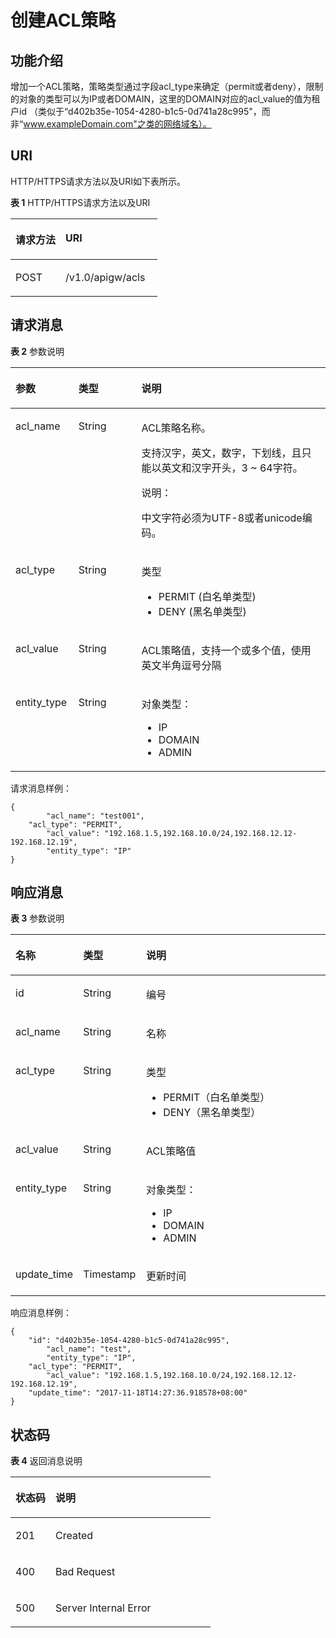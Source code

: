 # 创建ACL策略<a name="apig-zh-api-180713084"></a>

## 功能介绍<a name="section54754916"></a>

增加一个ACL策略，策略类型通过字段acl\_type来确定（permit或者deny），限制的对象的类型可以为IP或者DOMAIN，这里的DOMAIN对应的acl\_value的值为租户id （类似于“d402b35e-1054-4280-b1c5-0d741a28c995"，而非“www.exampleDomain.com"之类的网络域名）。

## URI<a name="section23032199"></a>

HTTP/HTTPS请求方法以及URI如下表所示。

**表 1**  HTTP/HTTPS请求方法以及URI

<a name="table45962929"></a>
<table><thead align="left"><tr id="row32355322"><th class="cellrowborder" valign="top" width="34%" id="mcps1.2.3.1.1"><p id="p3535427"><a name="p3535427"></a><a name="p3535427"></a>请求方法</p>
</th>
<th class="cellrowborder" valign="top" width="66%" id="mcps1.2.3.1.2"><p id="p17934205"><a name="p17934205"></a><a name="p17934205"></a>URI</p>
</th>
</tr>
</thead>
<tbody><tr id="row43384528"><td class="cellrowborder" valign="top" width="34%" headers="mcps1.2.3.1.1 "><p id="p24485859"><a name="p24485859"></a><a name="p24485859"></a>POST</p>
</td>
<td class="cellrowborder" valign="top" width="66%" headers="mcps1.2.3.1.2 "><p id="p37197534"><a name="p37197534"></a><a name="p37197534"></a>/v1.0/apigw/acls</p>
</td>
</tr>
</tbody>
</table>

## 请求消息<a name="section5963201"></a>

**表 2**  参数说明

<a name="table60210282"></a>
<table><thead align="left"><tr id="row49033866"><th class="cellrowborder" valign="top" width="20%" id="mcps1.2.4.1.1"><p id="p12320215"><a name="p12320215"></a><a name="p12320215"></a>参数</p>
</th>
<th class="cellrowborder" valign="top" width="20%" id="mcps1.2.4.1.2"><p id="p58413377"><a name="p58413377"></a><a name="p58413377"></a>类型</p>
</th>
<th class="cellrowborder" valign="top" width="60%" id="mcps1.2.4.1.3"><p id="p33863087"><a name="p33863087"></a><a name="p33863087"></a>说明</p>
</th>
</tr>
</thead>
<tbody><tr id="row58555530"><td class="cellrowborder" valign="top" width="20%" headers="mcps1.2.4.1.1 "><p id="p45377465"><a name="p45377465"></a><a name="p45377465"></a>acl_name</p>
</td>
<td class="cellrowborder" valign="top" width="20%" headers="mcps1.2.4.1.2 "><p id="p51696037"><a name="p51696037"></a><a name="p51696037"></a>String</p>
</td>
<td class="cellrowborder" valign="top" width="60%" headers="mcps1.2.4.1.3 "><p id="p64172706"><a name="p64172706"></a><a name="p64172706"></a>ACL策略名称。</p>
<p id="p7024991"><a name="p7024991"></a><a name="p7024991"></a>支持汉字，英文，数字，下划线，且只能以英文和汉字开头，3 ~ 64字符。</p>
<div class="note" id="note1155910113419"><a name="note1155910113419"></a><a name="note1155910113419"></a><span class="notetitle"> 说明： </span><div class="notebody"><p id="p1559011141"><a name="p1559011141"></a><a name="p1559011141"></a>中文字符必须为UTF-8或者unicode编码。</p>
</div></div>
</td>
</tr>
<tr id="row38338270"><td class="cellrowborder" valign="top" width="20%" headers="mcps1.2.4.1.1 "><p id="p18392160"><a name="p18392160"></a><a name="p18392160"></a>acl_type</p>
</td>
<td class="cellrowborder" valign="top" width="20%" headers="mcps1.2.4.1.2 "><p id="p13369978"><a name="p13369978"></a><a name="p13369978"></a>String</p>
</td>
<td class="cellrowborder" valign="top" width="60%" headers="mcps1.2.4.1.3 "><p id="p9226453"><a name="p9226453"></a><a name="p9226453"></a>类型</p>
<a name="ul15929218"></a><a name="ul15929218"></a><ul id="ul15929218"><li>PERMIT  (白名单类型)</li><li>DENY     (黑名单类型)</li></ul>
</td>
</tr>
<tr id="row2567020"><td class="cellrowborder" valign="top" width="20%" headers="mcps1.2.4.1.1 "><p id="p6602105"><a name="p6602105"></a><a name="p6602105"></a>acl_value</p>
</td>
<td class="cellrowborder" valign="top" width="20%" headers="mcps1.2.4.1.2 "><p id="p65008486"><a name="p65008486"></a><a name="p65008486"></a>String</p>
</td>
<td class="cellrowborder" valign="top" width="60%" headers="mcps1.2.4.1.3 "><p id="p31195995"><a name="p31195995"></a><a name="p31195995"></a>ACL策略值，支持一个或多个值，使用英文半角逗号分隔</p>
</td>
</tr>
<tr id="row12328505"><td class="cellrowborder" valign="top" width="20%" headers="mcps1.2.4.1.1 "><p id="p59084814"><a name="p59084814"></a><a name="p59084814"></a>entity_type</p>
</td>
<td class="cellrowborder" valign="top" width="20%" headers="mcps1.2.4.1.2 "><p id="p21140607"><a name="p21140607"></a><a name="p21140607"></a>String</p>
</td>
<td class="cellrowborder" valign="top" width="60%" headers="mcps1.2.4.1.3 "><p id="p34667638"><a name="p34667638"></a><a name="p34667638"></a>对象类型：</p>
<a name="ul43573286"></a><a name="ul43573286"></a><ul id="ul43573286"><li>IP</li><li>DOMAIN</li><li>ADMIN</li></ul>
</td>
</tr>
</tbody>
</table>

请求消息样例：

```
{
        "acl_name": "test001",
	"acl_type": "PERMIT",
        "acl_value": "192.168.1.5,192.168.10.0/24,192.168.12.12-192.168.12.19",
        "entity_type": "IP"
}
```

## 响应消息<a name="section13257254"></a>

**表 3**  参数说明

<a name="table52850162"></a>
<table><thead align="left"><tr id="row50824653"><th class="cellrowborder" valign="top" width="20%" id="mcps1.2.4.1.1"><p id="p23156239"><a name="p23156239"></a><a name="p23156239"></a>名称</p>
</th>
<th class="cellrowborder" valign="top" width="20%" id="mcps1.2.4.1.2"><p id="p63716094"><a name="p63716094"></a><a name="p63716094"></a>类型</p>
</th>
<th class="cellrowborder" valign="top" width="60%" id="mcps1.2.4.1.3"><p id="p60729985"><a name="p60729985"></a><a name="p60729985"></a>说明</p>
</th>
</tr>
</thead>
<tbody><tr id="row20181761"><td class="cellrowborder" valign="top" width="20%" headers="mcps1.2.4.1.1 "><p id="p24109925"><a name="p24109925"></a><a name="p24109925"></a>id</p>
</td>
<td class="cellrowborder" valign="top" width="20%" headers="mcps1.2.4.1.2 "><p id="p6746902"><a name="p6746902"></a><a name="p6746902"></a>String</p>
</td>
<td class="cellrowborder" valign="top" width="60%" headers="mcps1.2.4.1.3 "><p id="p9628155"><a name="p9628155"></a><a name="p9628155"></a>编号</p>
</td>
</tr>
<tr id="row19544532"><td class="cellrowborder" valign="top" width="20%" headers="mcps1.2.4.1.1 "><p id="p39603299"><a name="p39603299"></a><a name="p39603299"></a>acl_name</p>
</td>
<td class="cellrowborder" valign="top" width="20%" headers="mcps1.2.4.1.2 "><p id="p53750683"><a name="p53750683"></a><a name="p53750683"></a>String</p>
</td>
<td class="cellrowborder" valign="top" width="60%" headers="mcps1.2.4.1.3 "><p id="p58838051"><a name="p58838051"></a><a name="p58838051"></a>名称</p>
</td>
</tr>
<tr id="row59780412"><td class="cellrowborder" valign="top" width="20%" headers="mcps1.2.4.1.1 "><p id="p10375232"><a name="p10375232"></a><a name="p10375232"></a>acl_type</p>
</td>
<td class="cellrowborder" valign="top" width="20%" headers="mcps1.2.4.1.2 "><p id="p35087464"><a name="p35087464"></a><a name="p35087464"></a>String</p>
</td>
<td class="cellrowborder" valign="top" width="60%" headers="mcps1.2.4.1.3 "><p id="p23512349"><a name="p23512349"></a><a name="p23512349"></a>类型</p>
<a name="ul10284551"></a><a name="ul10284551"></a><ul id="ul10284551"><li>PERMIT（白名单类型）</li><li>DENY（黑名单类型）</li></ul>
</td>
</tr>
<tr id="row48354380"><td class="cellrowborder" valign="top" width="20%" headers="mcps1.2.4.1.1 "><p id="p24390678"><a name="p24390678"></a><a name="p24390678"></a>acl_value</p>
</td>
<td class="cellrowborder" valign="top" width="20%" headers="mcps1.2.4.1.2 "><p id="p29487884"><a name="p29487884"></a><a name="p29487884"></a>String</p>
</td>
<td class="cellrowborder" valign="top" width="60%" headers="mcps1.2.4.1.3 "><p id="p39708440"><a name="p39708440"></a><a name="p39708440"></a>ACL策略值</p>
</td>
</tr>
<tr id="row21831640"><td class="cellrowborder" valign="top" width="20%" headers="mcps1.2.4.1.1 "><p id="p23532445"><a name="p23532445"></a><a name="p23532445"></a>entity_type</p>
</td>
<td class="cellrowborder" valign="top" width="20%" headers="mcps1.2.4.1.2 "><p id="p27079915"><a name="p27079915"></a><a name="p27079915"></a>String</p>
</td>
<td class="cellrowborder" valign="top" width="60%" headers="mcps1.2.4.1.3 "><p id="p45989481"><a name="p45989481"></a><a name="p45989481"></a>对象类型：</p>
<a name="ul11252145"></a><a name="ul11252145"></a><ul id="ul11252145"><li>IP</li><li>DOMAIN</li><li>ADMIN</li></ul>
</td>
</tr>
<tr id="row15532822"><td class="cellrowborder" valign="top" width="20%" headers="mcps1.2.4.1.1 "><p id="p50199061"><a name="p50199061"></a><a name="p50199061"></a>update_time</p>
</td>
<td class="cellrowborder" valign="top" width="20%" headers="mcps1.2.4.1.2 "><p id="p39592165"><a name="p39592165"></a><a name="p39592165"></a>Timestamp</p>
</td>
<td class="cellrowborder" valign="top" width="60%" headers="mcps1.2.4.1.3 "><p id="p52848814"><a name="p52848814"></a><a name="p52848814"></a>更新时间</p>
</td>
</tr>
</tbody>
</table>

响应消息样例：

```
{
	"id": "d402b35e-1054-4280-b1c5-0d741a28c995",
        "acl_name": "test",
        "entity_type": "IP",
	"acl_type": "PERMIT",
        "acl_value": "192.168.1.5,192.168.10.0/24,192.168.12.12-192.168.12.19",
	"update_time": "2017-11-18T14:27:36.918578+08:00"
}
```

## 状态码<a name="section53668811"></a>

**表 4**  返回消息说明

<a name="table37529561"></a>
<table><thead align="left"><tr id="row14168275"><th class="cellrowborder" valign="top" width="20%" id="mcps1.2.3.1.1"><p id="p6779631"><a name="p6779631"></a><a name="p6779631"></a>状态码</p>
</th>
<th class="cellrowborder" valign="top" width="80%" id="mcps1.2.3.1.2"><p id="p12279235"><a name="p12279235"></a><a name="p12279235"></a>说明</p>
</th>
</tr>
</thead>
<tbody><tr id="row55094008"><td class="cellrowborder" valign="top" width="20%" headers="mcps1.2.3.1.1 "><p id="p33429686"><a name="p33429686"></a><a name="p33429686"></a>201</p>
</td>
<td class="cellrowborder" valign="top" width="80%" headers="mcps1.2.3.1.2 "><p id="p73578115452"><a name="p73578115452"></a><a name="p73578115452"></a>Created</p>
</td>
</tr>
<tr id="row9723588"><td class="cellrowborder" valign="top" width="20%" headers="mcps1.2.3.1.1 "><p id="p49413182"><a name="p49413182"></a><a name="p49413182"></a>400</p>
</td>
<td class="cellrowborder" valign="top" width="80%" headers="mcps1.2.3.1.2 "><p id="p43044796"><a name="p43044796"></a><a name="p43044796"></a>Bad Request</p>
</td>
</tr>
<tr id="row51858848"><td class="cellrowborder" valign="top" width="20%" headers="mcps1.2.3.1.1 "><p id="p39817184"><a name="p39817184"></a><a name="p39817184"></a>500</p>
</td>
<td class="cellrowborder" valign="top" width="80%" headers="mcps1.2.3.1.2 "><p id="p6744143"><a name="p6744143"></a><a name="p6744143"></a>Server Internal Error</p>
</td>
</tr>
</tbody>
</table>

